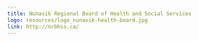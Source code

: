 ```yaml
---
title: Nunavik Regional Board of Health and Social Services
logo: resources/logo_nunavik-health-board.jpg
link: http://nrbhss.ca/
---
```

